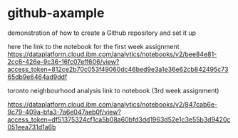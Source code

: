 # github-axample
demonstration of how to create a Github repository and set it up

here the link to the notebook for the first week assignment
https://dataplatform.cloud.ibm.com/analytics/notebooks/v2/bee84e81-2cc6-426e-9c36-16fc07eff606/view?access_token=812ce2b70c053f49060dc46bed9e3a1e36e62cb842495c7365db9e6464ad9ddf

toronto neighbourhood analysis link to notebook (3rd week assignment)

https://dataplatform.cloud.ibm.com/analytics/notebooks/v2/847cab6e-9c79-409a-bfa3-7a6e047aeb0f/view?access_token=df51375324cf1ca5b08a60bfd3dd1963d52e1c3e55b3d9420c051eea731d1a6b
